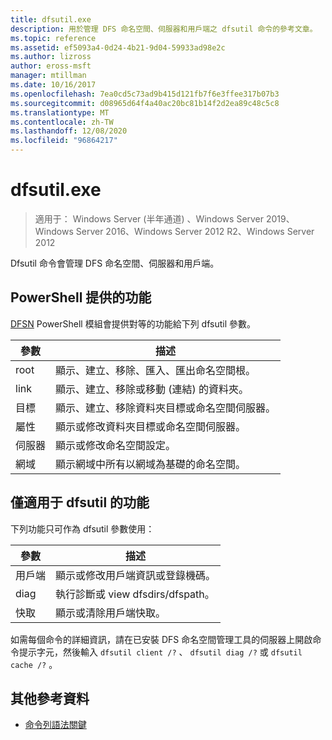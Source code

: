 ```yaml
---
title: dfsutil.exe
description: 用於管理 DFS 命名空間、伺服器和用戶端之 dfsutil 命令的參考文章。
ms.topic: reference
ms.assetid: ef5093a4-0d24-4b21-9d04-59933ad98e2c
ms.author: lizross
author: eross-msft
manager: mtillman
ms.date: 10/16/2017
ms.openlocfilehash: 7ea0cd5c73ad9b415d121fb7f6e3ffee317b07b3
ms.sourcegitcommit: d08965d64f4a40ac20bc81b14f2d2ea89c48c5c8
ms.translationtype: MT
ms.contentlocale: zh-TW
ms.lasthandoff: 12/08/2020
ms.locfileid: "96864217"
---
```

# <a name="dfsutil"></a>dfsutil.exe

> 適用于： Windows Server (半年通道) 、Windows Server 2019、Windows Server 2016、Windows Server 2012 R2、Windows Server 2012

Dfsutil 命令會管理 DFS 命名空間、伺服器和用戶端。

## <a name="functionality-available-in-powershell"></a>PowerShell 提供的功能

[DFSN](/powershell/module/dfsn/) PowerShell 模組會提供對等的功能給下列 dfsutil 參數。

| 參數 | 描述 |
| --------- | ----------- |
| root | 顯示、建立、移除、匯入、匯出命名空間根。 |
| link | 顯示、建立、移除或移動 (連結) 的資料夾。 |
| 目標 | 顯示、建立、移除資料夾目標或命名空間伺服器。 |
| 屬性 | 顯示或修改資料夾目標或命名空間伺服器。 |
| 伺服器 | 顯示或修改命名空間設定。 |
| 網域 | 顯示網域中所有以網域為基礎的命名空間。 |

## <a name="functionality-available-only-in-dfsutil"></a>僅適用于 dfsutil 的功能

下列功能只可作為 dfsutil 參數使用：

| 參數 | 描述 |
| --------- | ----------- |
| 用戶端 | 顯示或修改用戶端資訊或登錄機碼。 |
| diag | 執行診斷或 view dfsdirs/dfspath。 |
| 快取 | 顯示或清除用戶端快取。 |

如需每個命令的詳細資訊，請在已安裝 DFS 命名空間管理工具的伺服器上開啟命令提示字元，然後輸入 `dfsutil client /?` 、 `dfsutil diag /?` 或 `dfsutil cache /?` 。

## <a name="additional-references"></a>其他參考資料

- [命令列語法關鍵](command-line-syntax-key.md)
